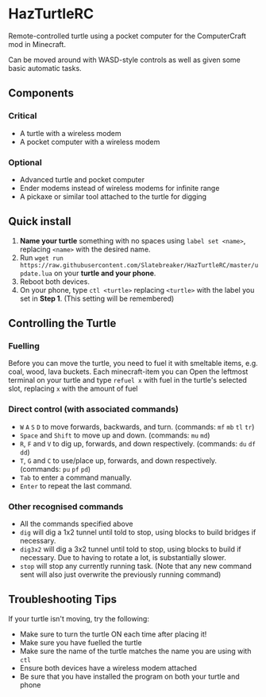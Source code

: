 # HazTurtleRC

Remote-controlled turtle using a pocket computer for the ComputerCraft mod in Minecraft.

Can be moved around with WASD-style controls as well as given some basic automatic tasks.

## Components

### Critical
- A turtle with a wireless modem
- A pocket computer with a wireless modem

### Optional
- Advanced turtle and pocket computer
- Ender modems instead of wireless modems for infinite range
- A pickaxe or similar tool attached to the turtle for digging

## Quick install

1. **Name your turtle** something with no spaces using `label set <name>`, replacing `<name>` with the desired name.
2. Run `wget run https://raw.githubusercontent.com/Slatebreaker/HazTurtleRC/master/update.lua` on your **turtle and your phone**.
3. Reboot both devices.
4. On your phone, type `ctl <turtle>` replacing `<turtle>` with the label you set in **Step 1**. (This setting will be remembered)

## Controlling the Turtle

### Fuelling
Before you can move the turtle, you need to fuel it with smeltable items, e.g. coal, wood, lava buckets. Each minecraft-item you can 
Open the leftmost terminal on your turtle and type `refuel x` with fuel in the turtle's selected slot, replacing `x` with the amount of fuel

### Direct control (with associated commands)
- `W` `A` `S` `D` to move forwards, backwards, and turn. (commands: `mf` `mb` `tl` `tr`)
- `Space` and `Shift` to move up and down. (commands: `mu` `md`)
- `R`, `F` and `V` to dig up, forwards, and down respectively. (commands: `du` `df` `dd`)
- `T`, `G` and `C` to use/place up, forwards, and down respectively. (commands: `pu` `pf` `pd`)
- `Tab` to enter a command manually.
- `Enter` to repeat the last command.

### Other recognised commands
- All the commands specified above
- `dig` will dig a 1x2 tunnel until told to stop, using blocks to build bridges if necessary.
- `dig3x2` will dig a 3x2 tunnel until told to stop, using blocks to build if necessary. Due to having to rotate a lot, is substantially slower.
- `stop` will stop any currently running task. (Note that any new command sent will also just overwrite the previously running command)

## Troubleshooting Tips
If your turtle isn't moving, try the following:
- Make sure to turn the turtle ON each time after placing it!
- Make sure you have fuelled the turtle
- Make sure the name of the turtle matches the name you are using with `ctl`
- Ensure both devices have a wireless modem attached
- Be sure that you have installed the program on both your turtle and phone
